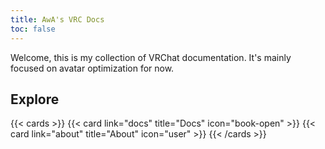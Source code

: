 ```yaml
---
title: AwA's VRC Docs
toc: false
---
```


Welcome, this is my collection of VRChat documentation. It's mainly focused on avatar optimization for now.

## Explore

{{< cards >}}
  {{< card link="docs" title="Docs" icon="book-open" >}}
  {{< card link="about" title="About" icon="user" >}}
{{< /cards >}}
